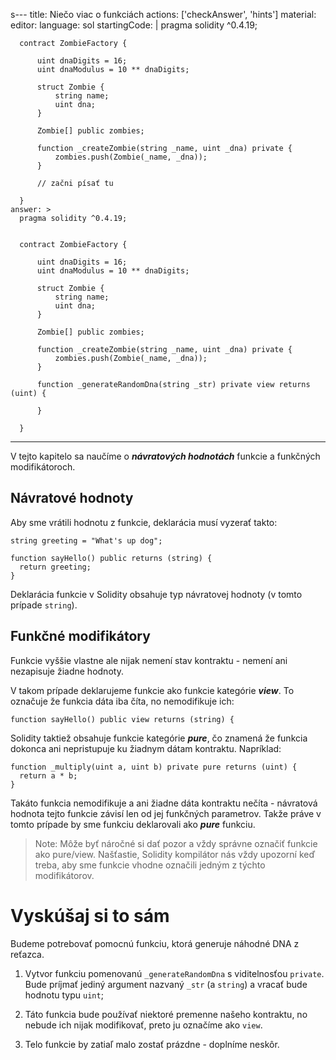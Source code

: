 s---
title: Niečo viac o funkciách
actions: ['checkAnswer', 'hints']
material:
  editor:
    language: sol
    startingCode: |
      pragma solidity ^0.4.19;

      contract ZombieFactory {

          uint dnaDigits = 16;
          uint dnaModulus = 10 ** dnaDigits;

          struct Zombie {
              string name;
              uint dna;
          }

          Zombie[] public zombies;

          function _createZombie(string _name, uint _dna) private {
              zombies.push(Zombie(_name, _dna));
          }

          // začni písať tu

      }
    answer: >
      pragma solidity ^0.4.19;


      contract ZombieFactory {

          uint dnaDigits = 16;
          uint dnaModulus = 10 ** dnaDigits;

          struct Zombie {
              string name;
              uint dna;
          }

          Zombie[] public zombies;

          function _createZombie(string _name, uint _dna) private {
              zombies.push(Zombie(_name, _dna));
          } 

          function _generateRandomDna(string _str) private view returns (uint) {

          }

      }
---

V tejto kapitelo sa naučíme o **_návratových hodnotách_** funkcie a funkčných modifikátoroch.

## Návratové hodnoty

Aby sme vrátili hodnotu z funkcie, deklarácia musí vyzerať takto:

```
string greeting = "What's up dog";

function sayHello() public returns (string) {
  return greeting;
}
```

Deklarácia funkcie v Solidity obsahuje typ návratovej hodnoty (v tomto prípade `string`).

## Funkčné modifikátory

Funkcie vyššie vlastne ale nijak nemení stav kontraktu - nemení ani nezapisuje žiadne hodnoty.  

V takom prípade deklarujeme funkcie ako funkcie kategórie **_view_**. To označuje že funkcia dáta iba číta, no nemodifikuje ich:

```
function sayHello() public view returns (string) {
```

Solidity taktiež obsahuje funkcie kategórie **_pure_**, čo znamená že funkcia dokonca ani nepristupuje ku žiadnym dátam kontraktu. Napríklad:

```
function _multiply(uint a, uint b) private pure returns (uint) {
  return a * b;
}
```

Takáto funkcia nemodifikuje a ani žiadne dáta kontraktu nečíta - návratová hodnota tejto funkcie závisí len od jej funkčných parametrov. Takže práve v tomto prípade by sme funkciu deklarovali ako **_pure_** funkciu.

> Note: Môže byť náročné si dať pozor a vždy správne označiť funkcie ako pure/view. Našťastie, Solidity kompilátor nás vždy upozorní keď treba, aby sme funkcie vhodne označili jedným z týchto modifikátorov.


# Vyskúšaj si to sám

Budeme potrebovať pomocnú funkciu, ktorá generuje náhodné DNA z reťazca. 

1. Vytvor funkciu pomenovanú `_generateRandomDna` s viditelnosťou `private`. Bude príjmať jediný argument nazvaný `_str` (a `string`) a vracať bude hodnotu typu `uint`;

2. Táto funkcia bude používať niektoré premenne našeho kontraktu, no nebude ich nijak modifikovať, preto ju označíme ako `view`.

3. Telo funkcie by zatiaľ malo zostať prázdne - doplníme neskôr.
